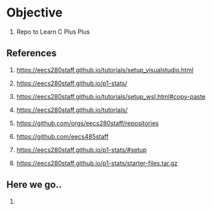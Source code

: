 # Objective 
1. Repo to Learn C Plus Plus

## References

1. https://eecs280staff.github.io/tutorials/setup_visualstudio.html

2. https://eecs280staff.github.io/p1-stats/

3. https://eecs280staff.github.io/tutorials/setup_wsl.html#copy-paste

4. https://eecs280staff.github.io/tutorials/

5. https://github.com/orgs/eecs280staff/repositories

6. https://github.com/eecs485staff

7. https://eecs280staff.github.io/p1-stats/#setup

8. https://eecs280staff.github.io/p1-stats/starter-files.tar.gz

## Here we go..
1. 